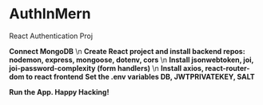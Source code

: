 # AuthInMern
React Authentication Proj

**Connect MongoDB** \n
**Create React project and install backend repos: nodemon, express, mongoose, dotenv, cors** \n
**Install jsonwebtoken, joi, joi-password-complexity (form handlers)** \n
**Install axios, react-router-dom to react frontend**
**Set the .env variables DB, JWTPRIVATEKEY, SALT**

**Run the App. Happy Hacking!**
